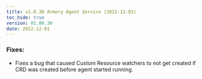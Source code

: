 ```yaml
---
title: v1.0.30 Armory Agent Service (2022-12-01)
toc_hide: true
version: 01.00.30
date: 2022-12-01
---
```


### Fixes:
- Fixes a bug that caused Custom Resource watchers to not get created if CRD was created before agent started running.
